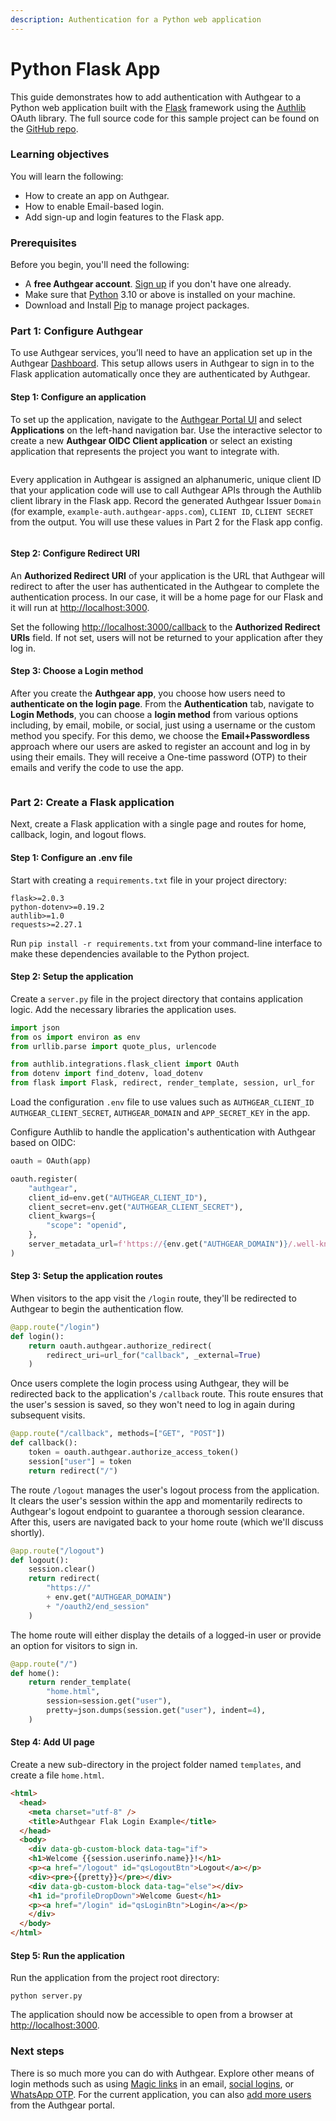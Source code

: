 ```yaml
---
description: Authentication for a Python web application
---
```


# Python Flask App

This guide demonstrates how to add authentication with Authgear to a Python web application built with the [Flask](https://palletsprojects.com/p/flask/) framework using the [Authlib](https://authlib.org/) OAuth library. The full source code for this sample project can be found on the [GitHub repo](https://github.com/authgear/authgear-example-python-flask).

### Learning objectives

You will learn the following:

* How to create an app on Authgear.
* How to enable Email-based login.
* Add sign-up and login features to the Flask app.

### **Prerequisites**

Before you begin, you'll need the following:

* A **free Authgear account**. [Sign up](https://accounts.portal.authgear.com/signup) if you don't have one already.
* Make sure that [Python](https://www.python.org/downloads/) 3.10 or above is installed on your machine.
* Download and Install [Pip](https://pip.pypa.io/en/stable/installation/) to manage project packages.

### Part 1: Configure Authgear

To use Authgear services, you’ll need to have an application set up in the Authgear [Dashboard](https://portal.authgear.com/). This setup allows users in Authgear to sign in to the Flask application automatically once they are authenticated by Authgear.

#### Step 1: Configure an application

To set up the application, navigate to the [Authgear Portal UI](https://portal.authgear.com/) and select **Applications** on the left-hand navigation bar. Use the interactive selector to create a new **Authgear OIDC Client application** or select an existing application that represents the project you want to integrate with.

<figure><img src="../../.gitbook/assets/image.png" alt=""><figcaption></figcaption></figure>

Every application in Authgear is assigned an alphanumeric, unique client ID that your application code will use to call Authgear APIs through the Authlib client library in the Flask app. Record the generated Authgear Issuer `Domain` (for example, `example-auth.authgear-apps.com`), `CLIENT ID`, `CLIENT SECRET` from the output. You will use these values in Part 2 for the Flask app config.

<figure><img src="../../.gitbook/assets/image (1).png" alt=""><figcaption></figcaption></figure>

#### Step 2: Configure **Redirect URI**

An **Authorized Redirect URI** of your application is the URL that Authgear will redirect to after the user has authenticated in the Authgear to complete the authentication process. In our case, it will be a home page for our Flask and it will run at [http://localhost:3000](http://localhost:3000).

Set the following [http://localhost:3000/callback](python-flask-app.md#learning-objectives) to the **Authorized Redirect URIs** field. If not set, users will not be returned to your application after they log in.

#### Step 3: Choose a Login method

After you create the **Authgear app**, you choose how users need to **authenticate on the login page**. From the **Authentication** tab, navigate to **Login Methods**, you can choose a **login method** from various options including, by email, mobile, or social, just using a username or the custom method you specify. For this demo, we choose the **Email+Passwordless** approach where our users are asked to register an account and log in by using their emails. They will receive a One-time password (OTP) to their emails and verify the code to use the app.

<figure><img src="../../.gitbook/assets/image (2).png" alt=""><figcaption></figcaption></figure>

### Part 2: **Create a Flask application**

Next, create a Flask application with a single page and routes for home, callback, login, and logout flows.&#x20;

#### Step 1: Configure an .env file <a href="#configure-your-env-file" id="configure-your-env-file"></a>

Start with creating a `requirements.txt` file in your project directory:

```
flask>=2.0.3
python-dotenv>=0.19.2
authlib>=1.0
requests>=2.27.1
```

Run `pip install -r requirements.txt` from your command-line interface to make these dependencies available to the Python project.

#### Step 2: Setup the application <a href="#configure-your-env-file" id="configure-your-env-file"></a>

Create a `server.py` file in the project directory that contains application logic. Add the necessary libraries the application uses.

```python
import json
from os import environ as env
from urllib.parse import quote_plus, urlencode

from authlib.integrations.flask_client import OAuth
from dotenv import find_dotenv, load_dotenv
from flask import Flask, redirect, render_template, session, url_for
```

Load the configuration `.env` file to use values such as `AUTHGEAR_CLIENT_ID AUTHGEAR_CLIENT_SECRET`, `AUTHGEAR_DOMAIN` and `APP_SECRET_KEY` in the app.

Configure Authlib to handle the application's authentication with Authgear based on OIDC:

```python
oauth = OAuth(app)

oauth.register(
    "authgear",
    client_id=env.get("AUTHGEAR_CLIENT_ID"),
    client_secret=env.get("AUTHGEAR_CLIENT_SECRET"),
    client_kwargs={
        "scope": "openid",
    },
    server_metadata_url=f'https://{env.get("AUTHGEAR_DOMAIN")}/.well-known/openid-configuration',
)
```

#### Step 3: Setup the application routes <a href="#setup-your-routes" id="setup-your-routes"></a>

When visitors to the app visit the `/login` route, they'll be redirected to Authgear to begin the authentication flow.

```python
@app.route("/login")
def login():
    return oauth.authgear.authorize_redirect(
        redirect_uri=url_for("callback", _external=True)
    )
```

Once users complete the login process using Authgear, they will be redirected back to the application's `/callback` route. This route ensures that the user's session is saved, so they won't need to log in again during subsequent visits.

```python
@app.route("/callback", methods=["GET", "POST"])
def callback():
    token = oauth.authgear.authorize_access_token()
    session["user"] = token
    return redirect("/")
```

The route `/logout` manages the user's logout process from the application. It clears the user's session within the app and momentarily redirects to Authgear's logout endpoint to guarantee a thorough session clearance. After this, users are navigated back to your home route (which we'll discuss shortly).

```python
@app.route("/logout")
def logout():
    session.clear()
    return redirect(
        "https://"
        + env.get("AUTHGEAR_DOMAIN")
        + "/oauth2/end_session"
    )
```

The home route will either display the details of a logged-in user or provide an option for visitors to sign in.

```python
@app.route("/")
def home():
    return render_template(
        "home.html",
        session=session.get("user"),
        pretty=json.dumps(session.get("user"), indent=4),
    )
```

#### Step 4:  Add UI page <a href="#setup-your-routes" id="setup-your-routes"></a>

Create a new sub-directory in the project folder named `templates`, and create a file `home.html`.

```html
<html>
  <head>
    <meta charset="utf-8" />
    <title>Authgear Flak Login Example</title>
  </head>
  <body>
    <div data-gb-custom-block data-tag="if">
    <h1>Welcome {{session.userinfo.name}}!</h1>
    <p><a href="/logout" id="qsLogoutBtn">Logout</a></p>
    <div><pre>{{pretty}}</pre></div>
    <div data-gb-custom-block data-tag="else"></div>
    <h1 id="profileDropDown">Welcome Guest</h1>
    <p><a href="/login" id="qsLoginBtn">Login</a></p>
    </div>
  </body>
</html>
```

#### Step 5: Run the application

Run the application from the project root directory:

`python server.py`

The application should now be accessible to open from a browser at [http://localhost:3000](http://localhost:3000/).

### Next steps

There is so much more you can do with Authgear. Explore other means of login methods such as using [Magic links](https://docs.authgear.com/strategies/email-login-link) in an email, [social logins](https://docs.authgear.com/strategies/how-to-setup-sso-integrations), or [WhatsApp OTP](https://docs.authgear.com/strategies/whatsapp-otp-login). For the current application, you can also [add more users](https://docs.authgear.com/strategies/user-identity-and-authenticator) from the Authgear portal.
